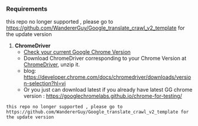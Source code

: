 ### Requirements
this repo no longer supported , please go to https://github.com/WandererGuy/Google_translate_crawl_v2_template for the update version 
1. **ChromeDriver**
	- [Check your current Google Chrome Version](https://www.businessinsider.com/what-version-of-google-chrome-do-i-have)
	- Download ChromeDriver corresponding to your Chrome Version at [ChromeDriver](https://chromedriver.chromium.org/downloads), unzip it.
	- blog: https://developer.chrome.com/docs/chromedriver/downloads/version-selection?hl=vi
	- Or you just can download latest if you already have latest GG chrome version : https://googlechromelabs.github.io/chrome-for-testing/

```
this repo no longer supported , please go to https://github.com/WandererGuy/Google_translate_crawl_v2_template for the update version 
